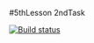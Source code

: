 #5thLesson 2ndTask

[![Build status](https://ci.appveyor.com/api/projects/status/4pr4kuxr2r79qrea?svg=true)](https://ci.appveyor.com/project/AlexRax277/js-adv-5thlesson-2task)
